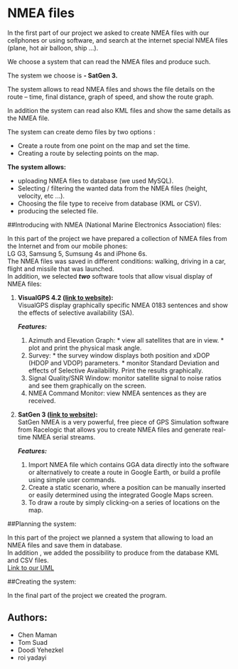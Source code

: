 # NMEA files
In the first part of our project we asked to create NMEA files with our cellphones or using software, and search at the internet special NMEA files (plane, hot air balloon, ship ...).  

We choose a system that can read the NMEA files and produce such.

The system we choose is **- SatGen 3.**

The system allows to read NMEA files and shows the file details on the route – time, final distance, graph of speed, and show the route graph.

In addition the system can read also KML files and show the same details as the NMEA file.

The system can create demo files by two options :
*	Create a route from one point on the map and set the time.
*	Creating a route by selecting points on the map.






**The system allows:**  
* uploading NMEA files to database (we used MySQL).
* Selecting / filtering the wanted data from the NMEA files (height, velocity, etc ...).
* Choosing the file type to receive from database (KML or CSV).
* producing the selected file.

##Introducing with NMEA (National Marine Electronics Association) files:

In this part of the project we have prepared a collection of NMEA files from the Internet and from our mobile phones:  
LG G3, Samsung 5, Sumsung 4s and iPhone 6s.  
The NMEA files was saved in different conditions: walking, driving in a car, flight and missile that was launched.  
In addition, we selected ***two*** software tools that allow visual display of NMEA files:

1. **VisualGPS 4.2 ([link to website](http://www.visualgps.net/visualgps/)):**  
      VisualGPS display graphically specific NMEA 0183 sentences and show the effects of selective availability (SA).  

      ***Features:***
      1. Azimuth and Elevation Graph: 
        * view all satellites that are in view.
        * plot and print the physical mask angle.
      2. Survey:
        * the survey window displays both position and xDOP (HDOP and VDOP) parameters.
        * monitor Standard Deviation and effects of Selective Availability.  Print the results graphically.
      3. Signal Quality/SNR Window: monitor satellite signal to noise ratios and see them graphically on the screen.
      4. NMEA Command Monitor: view NMEA sentences as they are received.  

2. **SatGen 3 ([link to website](http://www.labsat.co.uk/index.php/en/products/satgen-simulator-software)):**  
      SatGen NMEA is a very powerful, free piece of GPS Simulation software from Racelogic that allows you to create NMEA files and generate real-time NMEA serial streams.  

      ***Features:***
      1. Import NMEA file which contains GGA data directly into the software or alternatively to create a route in Google Earth, or build a profile using simple user commands.
      2. Create a static scenario, where a position can be manually inserted or easily determined using the integrated Google Maps screen.
      3. To draw a route by simply clicking-on a series of locations on the map.

##Planning the system:

In this part of the project we planned a system that allowing to load an NMEA files and save them in database.  
In addition , we added the possibility to produce from the database KML and CSV files.  
[Link to our UML](https://github.com/Most601/SecondExercise/blob/master/UMLmatala2.png)

##Creating the system:

In the final part of the project we created the program.

## Authors:
*	Chen Maman
* Tom Suad
* Doodi Yehezkel
* roi yadayi


